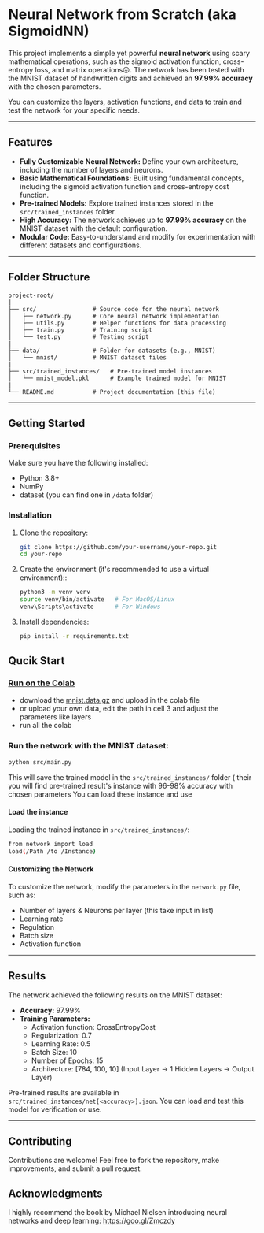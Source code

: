 # Neural Network from Scratch (aka SigmoidNN)

This project implements a simple yet powerful **neural network** using scary mathematical operations, such as the sigmoid activation function, cross-entropy loss, and matrix operations😖. The network has been tested with the MNIST dataset of handwritten digits and achieved an **97.99% accuracy** with the chosen parameters.

You can customize the layers, activation functions, and data to train and test the network for your specific needs.

---

## Features

- **Fully Customizable Neural Network:** Define your own architecture, including the number of layers and neurons.
- **Basic Mathematical Foundations:** Built using fundamental concepts, including the sigmoid activation function and cross-entropy cost function.
- **Pre-trained Models:** Explore trained instances stored in the `src/trained_instances` folder.
- **High Accuracy:** The network achieves up to **97.99% accuracy** on the MNIST dataset with the default configuration.
- **Modular Code:** Easy-to-understand and modify for experimentation with different datasets and configurations.

---

## Folder Structure

```
project-root/
|
├── src/                # Source code for the neural network
│   ├── network.py      # Core neural network implementation
│   ├── utils.py        # Helper functions for data processing
│   ├── train.py        # Training script
│   └── test.py         # Testing script
|
├── data/               # Folder for datasets (e.g., MNIST)
│   └── mnist/          # MNIST dataset files
|
├── src/trained_instances/   # Pre-trained model instances
│   └── mnist_model.pkl      # Example trained model for MNIST
|
└── README.md           # Project documentation (this file)
```

---

## Getting Started

### Prerequisites

Make sure you have the following installed:

- Python 3.8+
- NumPy
- dataset (you can find one in `/data` folder)

### Installation

1. Clone the repository:
   ```bash
   git clone https://github.com/your-username/your-repo.git
   cd your-repo
   ```
2. Create the environment (it's recommended to use a virtual environment)::
   ```bash
   python3 -m venv venv
   source venv/bin/activate   # For MacOS/Linux
   venv\Scripts\activate      # For Windows
   ```
3. Install dependencies:
   ```bash
   pip install -r requirements.txt
   ```

## Qucik Start

### [Run on the Colab](https://colab.research.google.com/drive/1K5M0E2IBNb1WNcraN5uXMP7E21xP1_by?usp=sharing)
- download the [mnist.data.gz](https://www.google.com/url?q=https%3A%2F%2Fdrive.google.com%2Ffile%2Fd%2F1l_zwAKQTlZPib4xhVGriDpVqjaXkXZk-%2Fview%3Fusp%3Ddrive_link) and upload in the colab file
- or upload your own data, edit the path in cell 3 and adjust the parameters like layers
- run all the colab

### Run the network with the MNIST dataset:
```bash
python src/main.py
```
This will save the trained model in the `src/trained_instances/` folder ( their you will find pre-trained result's instance with 96-98% accuracy with chosen parameters
You can load these instance and use

#### Load the instance
Loading the trained instance in `src/trained_instances/`:
```bash
from network import load
load(/Path /to /Instance)
```

#### Customizing the Network
To customize the network, modify the parameters in the `network.py` file, such as:

- Number of layers & Neurons per layer (this take input in list)
- Learning rate
- Regulation
- Batch size
- Activation function

---

## Results

The network achieved the following results on the MNIST dataset:

- **Accuracy:** 97.99%
- **Training Parameters:**
  - Activation function: CrossEntropyCost
  - Regularization: 0.7
  - Learning Rate: 0.5
  - Batch Size: 10
  - Number of Epochs: 15
  - Architecture: [784, 100, 10] (Input Layer -> 1 Hidden Layers -> Output Layer)

Pre-trained results are available in `src/trained_instances/net[<accuracy>].json`. You can load and test this model for verification or use.

---

## Contributing

Contributions are welcome! Feel free to fork the repository, make improvements, and submit a pull request.

## Acknowledgments

I highly recommend the book by Michael Nielsen introducing neural networks and deep learning: https://goo.gl/Zmczdy

